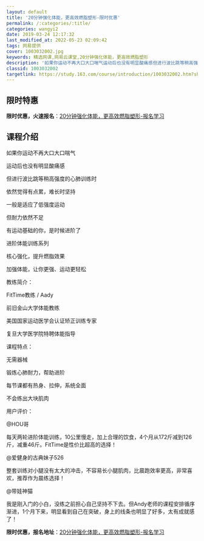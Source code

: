 ```yaml
---
layout: default
title: '20分钟强化体能，更高效燃脂塑形-限时优惠'
permalink: /:categories/:title/
categories: wangyi2
date: 2019-03-24 12:17:32
last_modified_at: 2022-05-23 02:09:42
tags: 网易提供
cover: 1003032002.jpg
keywords: 精选网课,网易云课堂,20分钟强化体能，更高效燃脂塑形
description: '如果你运动不再大口大口喘气运动后也没有明显酸痛感但进行波比跳等稍高强度的心肺训练时依然觉得有点累，难长时坚持一般是适应了'
classid: 1003032002
targetlink: https://study.163.com/course/introduction/1003032002.htm?share=1&shareId=1025206652&utm_campaign=share&utm_medium=iphoneShare&utm_source=&utm_u=1025206652
---
```


## 限时特惠

**限时优惠，火速报名**：[20分钟强化体能，更高效燃脂塑形-报名学习](https://study.163.com/course/introduction/1003032002.htm?share=1&shareId=1025206652&utm_campaign=share&utm_medium=iphoneShare&utm_source=&utm_u=1025206652)

## 课程介绍

如果你运动不再大口大口喘气

运动后也没有明显酸痛感

但进行波比跳等稍高强度的心肺训练时

依然觉得有点累，难长时坚持



一般是适应了低强度运动

但耐力依然不足

有运动基础的你，是时候进阶了



进阶体能训练系列

核心强化，提升燃脂效果

加强体能，让你更强、运动更轻松



教练简介：

FitTime教练 / Aady

前旧金山大学体能教练

美国国家运动医学会认证矫正训练专家

复旦大学医学院特聘体能指导



课程特点：

无需器械

锻炼心肺耐力，帮助进阶

每节课都有热身、拉伸，系统全面

不会练出大块肌肉



用户评价：

@HOU哥

每天两轮进阶体能训练，10公里慢走，加上合理的饮食，4个月从172斤减到126斤，减重46斤。FitTime是性价比超高的选择！

@爱健身的古典妹子526

整套训练对小腿没有太大的冲击，不容易长小腿肌肉，比晨跑效率更高，非常喜欢，推荐作为晨练选择！

@带娃神猫

我是刚入门的小白，没练之前担心自己坚持不下去。但Andy老师的课程安排循序渐进，1个月下来，明显看到自己在突破，身上的线条也明显了好多，太有成就感了！

**限时优惠，报名地址**：[20分钟强化体能，更高效燃脂塑形-报名学习](https://study.163.com/course/introduction/1003032002.htm?share=1&shareId=1025206652&utm_campaign=share&utm_medium=iphoneShare&utm_source=&utm_u=1025206652)


